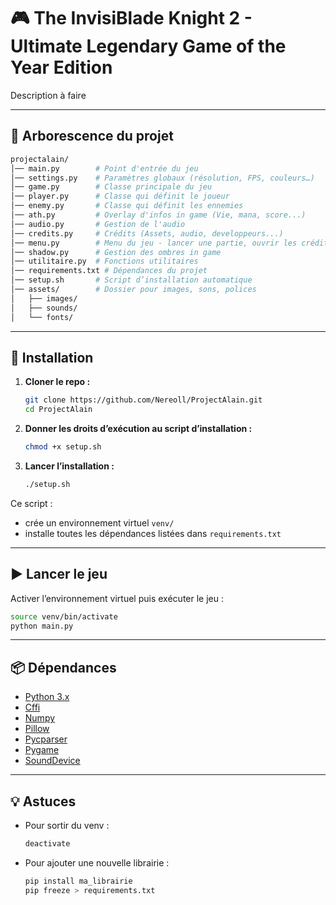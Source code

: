 # 🎮 The InvisiBlade Knight 2 - Ultimate Legendary Game of the Year Edition

Description à faire

---

## 📂 Arborescence du projet

```bash
projectalain/
│── main.py        # Point d'entrée du jeu
│── settings.py    # Paramètres globaux (résolution, FPS, couleurs…)
│── game.py        # Classe principale du jeu
│── player.py      # Classe qui définit le joueur
│── enemy.py       # Classe qui définit les ennemies
│── ath.py         # Overlay d'infos in game (Vie, mana, score...)
│── audio.py       # Gestion de l'audio
│── credits.py     # Crédits (Assets, audio, developpeurs...)
│── menu.py        # Menu du jeu - lancer une partie, ouvrir les crédits
│── shadow.py      # Gestion des ombres in game
│── utilitaire.py  # Fonctions utilitaires
│── requirements.txt # Dépendances du projet
│── setup.sh       # Script d’installation automatique
│── assets/        # Dossier pour images, sons, polices
│   ├── images/
│   ├── sounds/
│   └── fonts/
```

---

## 🚀 Installation

1. **Cloner le repo :**

   ```bash
   git clone https://github.com/Nereoll/ProjectAlain.git
   cd ProjectAlain
   ```

2. **Donner les droits d’exécution au script d’installation :**

   ```bash
   chmod +x setup.sh
   ```

3. **Lancer l’installation :**

   ```bash
   ./setup.sh
   ```

Ce script :

- crée un environnement virtuel `venv/`
- installe toutes les dépendances listées dans `requirements.txt`

---

## ▶️ Lancer le jeu

Activer l’environnement virtuel puis exécuter le jeu :

```bash
source venv/bin/activate
python main.py
```

---

## 📦 Dépendances

- [Python 3.x](https://www.python.org/)
- [Cffi](https://pypi.org/project/cffi/)
- [Numpy](https://pypi.org/project/numpy/)
- [Pillow](https://pypi.org/project/pillow/)
- [Pycparser](https://pypi.org/project/pycparser/)
- [Pygame](https://www.pygame.org/)
- [SoundDevice](https://pypi.org/project/sounddevice/)

---

## 💡 Astuces

- Pour sortir du venv :

  ```bash
  deactivate
  ```

- Pour ajouter une nouvelle librairie :

  ```bash
  pip install ma_librairie
  pip freeze > requirements.txt
  ```
